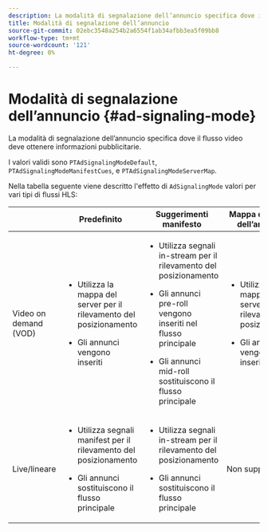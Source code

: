 ```yaml
---
description: La modalità di segnalazione dell’annuncio specifica dove il flusso video deve ottenere informazioni pubblicitarie.
title: Modalità di segnalazione dell’annuncio
source-git-commit: 02ebc3548a254b2a6554f1ab34afbb3ea5f09bb8
workflow-type: tm+mt
source-wordcount: '121'
ht-degree: 0%

---
```


# Modalità di segnalazione dell’annuncio {#ad-signaling-mode}

La modalità di segnalazione dell’annuncio specifica dove il flusso video deve ottenere informazioni pubblicitarie.

I valori validi sono `PTAdSignalingModeDefault`, `PTAdSignalingModeManifestCues`, e `PTAdSignalingModeServerMap`.

Nella tabella seguente viene descritto l&#39;effetto di `AdSignalingMode` valori per vari tipi di flussi HLS:

<table frame="all" colsep="1" rowsep="1" id="table_AdSignalingMode"> 
 <thead> 
  <tr rowsep="1"> 
   <th colname="1" class="entry"> </th> 
   <th colname="2" class="entry"><b>Predefinito</b></th> 
   <th colname="3" class="entry"><b>Suggerimenti manifesto</b></th> 
   <th colname="4" class="entry"><b>Mappa del server dell’annuncio</b></th> 
  </tr> 
 </thead>
 <tbody> 
  <tr rowsep="1"> 
   <td colname="1"> Video on demand (VOD) </td> 
   <td colname="2"> 
    <ul id="ul_E79DA79107364D0D8B46A1859CA75B5C"> 
     <li id="li_B259ED87743F463095071F58DC840E39"> <p>Utilizza la mappa del server per il rilevamento del posizionamento </p> </li> 
     <li id="li_8957E4151466467BA6C954E5010E34EA"> <p>Gli annunci vengono inseriti </p> </li> 
    </ul> </td> 
   <td colname="3"> 
    <ul id="ul_D462C76717D94DE09915BDF6E9B3FB68"> 
     <li id="li_FB46108F4AD9457D99D2618ABEF7DBD1"> <p>Utilizza segnali in-stream per il rilevamento del posizionamento </p> </li> 
     <li id="li_C3F7FBB98F524CEF97D17318C292E9EA"> <p>Gli annunci pre-roll vengono inseriti nel flusso principale </p> </li> 
     <li id="li_A56E1545F84840DFA6D065DA60E98C31"> <p>Gli annunci mid-roll sostituiscono il flusso principale </p> </li> 
    </ul> </td> 
   <td colname="4"> 
    <ul id="ul_F10192B1B6F745CBB0D4C1A6D52A57B4"> 
     <li id="li_2ADACF71FA5F4A08A00A3399F5593420"> <p>Utilizza la mappa del server per il rilevamento del posizionamento </p> </li> 
     <li id="li_1201085B9C554A4BBD471E7EB2E363AC"> <p>Gli annunci vengono inseriti </p> </li> 
    </ul> </td> 
  </tr> 
  <tr rowsep="0"> 
   <td colname="1"> Live/lineare </td> 
   <td colname="2"> 
    <ul id="ul_82AAC9EE056F49E999F809536A96C2F8"> 
     <li id="li_73BAD2BAA95F4592808B77F8DA436237"> <p>Utilizza segnali manifest per il rilevamento del posizionamento </p> </li> 
     <li id="li_A97B6F61078D4149A984B2412021E103"> <p>Gli annunci sostituiscono il flusso principale </p> </li> 
    </ul> </td> 
   <td colname="3"> 
    <ul id="ul_CAED2D4F46334D76AE025482881BF843"> 
     <li id="li_A8023845A037482DBFDEF7EF247FECFD"> <p>Utilizza segnali in-stream per il rilevamento del posizionamento </p> </li> 
     <li id="li_62A3CDAD249344EB89043B2AE0F4D7FF"> <p>Gli annunci sostituiscono il flusso principale </p> </li> 
    </ul> </td> 
   <td colname="4"> Non supportato </td> 
  </tr> 
 </tbody> 
</table>
